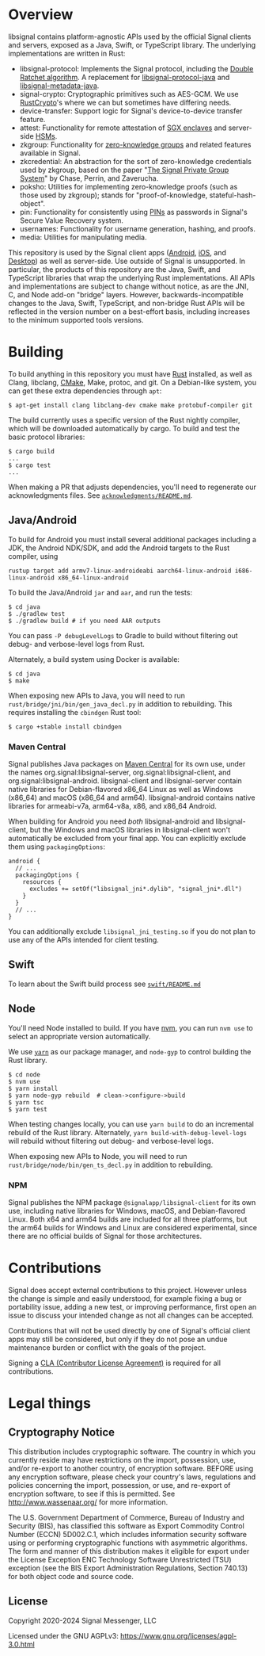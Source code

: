 # Overview

libsignal contains platform-agnostic APIs used by the official Signal clients and servers, exposed
as a Java, Swift, or TypeScript library. The underlying implementations are written in Rust:

- libsignal-protocol: Implements the Signal protocol, including the [Double Ratchet algorithm][]. A
  replacement for [libsignal-protocol-java][] and [libsignal-metadata-java][].
- signal-crypto: Cryptographic primitives such as AES-GCM. We use [RustCrypto][]'s where we can
  but sometimes have differing needs.
- device-transfer: Support logic for Signal's device-to-device transfer feature.
- attest: Functionality for remote attestation of [SGX enclaves][] and server-side [HSMs][].
- zkgroup: Functionality for [zero-knowledge groups][] and related features available in Signal.
- zkcredential: An abstraction for the sort of zero-knowledge credentials used by zkgroup, based on the paper "[The Signal Private Group System][]" by Chase, Perrin, and Zaverucha.
- poksho: Utilities for implementing zero-knowledge proofs (such as those used by zkgroup); stands for "proof-of-knowledge, stateful-hash-object".
- pin: Functionality for consistently using [PINs][] as passwords in Signal's Secure Value Recovery system.
- usernames: Functionality for username generation, hashing, and proofs.
- media: Utilities for manipulating media.

This repository is used by the Signal client apps ([Android][], [iOS][], and [Desktop][]) as well as
server-side. Use outside of Signal is unsupported. In particular, the products of this repository
are the Java, Swift, and TypeScript libraries that wrap the underlying Rust implementations. All
APIs and implementations are subject to change without notice, as are the JNI, C, and Node add-on
"bridge" layers. However, backwards-incompatible changes to the Java, Swift, TypeScript, and
non-bridge Rust APIs will be reflected in the version number on a best-effort basis, including
increases to the minimum supported tools versions.

[Double Ratchet algorithm]: https://signal.org/docs/
[libsignal-protocol-java]: https://github.com/signalapp/libsignal-protocol-java
[libsignal-metadata-java]: https://github.com/signalapp/libsignal-metadata-java
[RustCrypto]: https://github.com/RustCrypto
[Noise protocol]: http://noiseprotocol.org/
[SGX enclaves]: https://www.intel.com/content/www/us/en/architecture-and-technology/software-guard-extensions.html
[HSMs]: https://en.wikipedia.org/wiki/Hardware_security_module
[zero-knowledge groups]: https://signal.org/blog/signal-private-group-system/
[The Signal Private Group System]: https://eprint.iacr.org/2019/1416.pdf
[PINs]: https://signal.org/blog/signal-pins/
[Android]: https://github.com/signalapp/Signal-Android
[iOS]: https://github.com/signalapp/Signal-iOS
[Desktop]: https://github.com/signalapp/Signal-Desktop


# Building

To build anything in this repository you must have [Rust](https://rust-lang.org) installed,
as well as Clang, libclang, [CMake](https://cmake.org), Make, protoc, and git.
On a Debian-like system, you can get these extra dependencies through `apt`:

```shell
$ apt-get install clang libclang-dev cmake make protobuf-compiler git
```

The build currently uses a specific version of the Rust nightly compiler, which
will be downloaded automatically by cargo. To build and test the basic protocol
libraries:

```shell
$ cargo build
...
$ cargo test
...
```

When making a PR that adjusts dependencies, you'll need to regenerate our acknowledgments files.
See [``acknowledgments/README.md``](acknowledgments/).

## Java/Android

To build for Android you must install several additional packages including a JDK,
the Android NDK/SDK, and add the Android targets to the Rust compiler, using

```rustup target add armv7-linux-androideabi aarch64-linux-android i686-linux-android x86_64-linux-android```

To build the Java/Android ``jar`` and ``aar``, and run the tests:

```shell
$ cd java
$ ./gradlew test
$ ./gradlew build # if you need AAR outputs
```

You can pass `-P debugLevelLogs` to Gradle to build without filtering out debug- and verbose-level
logs from Rust.

Alternately, a build system using Docker is available:

```shell
$ cd java
$ make
```

When exposing new APIs to Java, you will need to run `rust/bridge/jni/bin/gen_java_decl.py` in
addition to rebuilding. This requires installing the `cbindgen` Rust tool:

```shell
$ cargo +stable install cbindgen
```

### Maven Central

Signal publishes Java packages on [Maven Central](https://central.sonatype.org) for its own use,
under the names org.signal:libsignal-server, org.signal:libsignal-client, and
org.signal:libsignal-android. libsignal-client and libsignal-server contain native libraries for
Debian-flavored x86_64 Linux as well as Windows (x86_64) and macOS (x86_64 and arm64).
libsignal-android contains native libraries for armeabi-v7a, arm64-v8a, x86, and x86_64 Android.

When building for Android you need *both* libsignal-android and libsignal-client, but the Windows
and macOS libraries in libsignal-client won't automatically be excluded from your final app. You can
explicitly exclude them using `packagingOptions`:

```
android {
  // ...
  packagingOptions {
    resources {
      excludes += setOf("libsignal_jni*.dylib", "signal_jni*.dll")
    }
  }
  // ...
}
```

You can additionally exclude `libsignal_jni_testing.so` if you do not plan to use any of the APIs
intended for client testing.


## Swift

To learn about the Swift build process see [``swift/README.md``](swift/)


## Node

You'll need Node installed to build. If you have [nvm][], you can run `nvm use` to select an
appropriate version automatically.

We use [`yarn`](https://classic.yarnpkg.com/) as our package manager, and `node-gyp` to control building the Rust library.

```shell
$ cd node
$ nvm use
$ yarn install
$ yarn node-gyp rebuild  # clean->configure->build
$ yarn tsc
$ yarn test
```

When testing changes locally, you can use `yarn build` to do an incremental rebuild of the Rust library. Alternately, `yarn build-with-debug-level-logs` will rebuild without filtering out debug- and verbose-level logs.

When exposing new APIs to Node, you will need to run `rust/bridge/node/bin/gen_ts_decl.py` in
addition to rebuilding.

[nvm]: https://github.com/nvm-sh/nvm

### NPM

Signal publishes the NPM package `@signalapp/libsignal-client` for its own use, including native
libraries for Windows, macOS, and Debian-flavored Linux. Both x64 and arm64 builds are included for
all three platforms, but the arm64 builds for Windows and Linux are considered experimental, since
there are no official builds of Signal for those architectures.


# Contributions

Signal does accept external contributions to this project. However unless the change is
simple and easily understood, for example fixing a bug or portability issue, adding a new
test, or improving performance, first open an issue to discuss your intended change as not
all changes can be accepted.

Contributions that will not be used directly by one of Signal's official client apps may still be
considered, but only if they do not pose an undue maintenance burden or conflict with the goals of
the project.

Signing a [CLA (Contributor License Agreement)](https://signal.org/cla/) is required for all contributions.

# Legal things
## Cryptography Notice

This distribution includes cryptographic software. The country in which you currently reside may have restrictions on
the import, possession, use, and/or re-export to another country, of encryption software.  BEFORE using any encryption
software, please check your country's laws, regulations and policies concerning the import, possession, or use, and
re-export of encryption software, to see if this is permitted.  See <http://www.wassenaar.org/> for more information.

The U.S. Government Department of Commerce, Bureau of Industry and Security (BIS), has classified this software as
Export Commodity Control Number (ECCN) 5D002.C.1, which includes information security software using or performing
cryptographic functions with asymmetric algorithms.  The form and manner of this distribution makes it eligible for
export under the License Exception ENC Technology Software Unrestricted (TSU) exception (see the BIS Export
Administration Regulations, Section 740.13) for both object code and source code.

## License

Copyright 2020-2024 Signal Messenger, LLC

Licensed under the GNU AGPLv3: https://www.gnu.org/licenses/agpl-3.0.html
